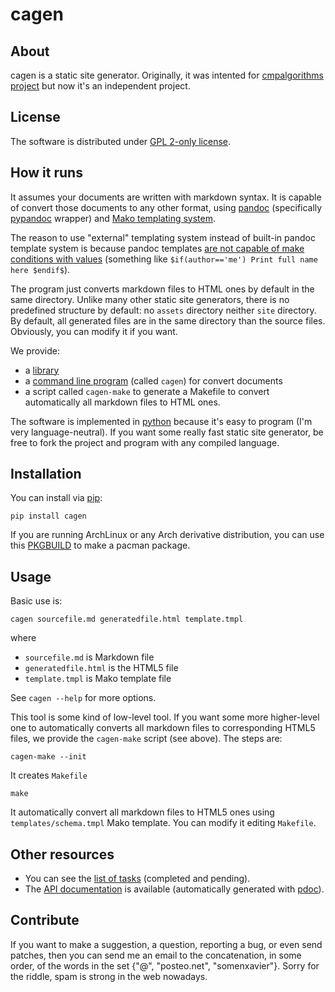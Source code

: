 <!--
SPDX-FileCopyrightText: 2023 Xavier Bordoy <somenxavier@posteo.net>

SPDX-License-Identifier: GPL-2.0-only
-->

# cagen

## About

cagen is a static site generator. Originally, it was intented for [cmpalgorithms project](https://sr.ht/~somenxavierb/cmpalgorithms/) but now it's an independent project.

## License

The software is distributed under [GPL 2-only license](https://www.gnu.org/licenses/old-licenses/gpl-2.0.txt).

## How it runs

It assumes your documents are written with markdown syntax. It is capable of convert those documents to any other format, using [pandoc](https://pandoc.org/) (specifically [pypandoc](https://github.com/JessicaTegner/pypandoc) wrapper) and [Mako templating system](https://www.makotemplates.org/).

The reason to use "external" templating system instead of built-in pandoc template system is because pandoc templates [are not capable of make conditions with values](https://pandoc.org/MANUAL.html#conditionals) (something like `$if(author=='me') Print full name here $endif$`).

The program just converts markdown files to HTML ones by default in the same directory. Unlike many other static site generators, there is no predefined structure by default: no `assets` directory neither `site` directory. By default, all generated files are in the same directory than the source files. Obviously, you can modify it if you want.

We provide:

- a [library](src/cagen/libcagen.py)
- a [command line program](src/cagen/cmd.py) (called `cagen`) for convert documents
- a script called `cagen-make` to generate a Makefile to convert automatically all markdown files to HTML ones.

The software is implemented in [python](https://www.python.org/) because it's easy to program (I'm very language-neutral). If you want some really fast static site generator, be free to fork the project and program with any compiled language.

## Installation

You can install via [pip](https://pypi.org/project/cagen/):
```
pip install cagen
```

If you are running ArchLinux or any Arch derivative distribution, you can use this [PKGBUILD](extras/PKGBUILD) to make a pacman package.

## Usage

Basic use is:
```
cagen sourcefile.md generatedfile.html template.tmpl
```
where 

- `sourcefile.md` is Markdown file
- `generatedfile.html` is the HTML5 file
- `template.tmpl` is Mako template file

See `cagen --help` for more options.

This tool is some kind of low-level tool. If you want some more higher-level one to automatically converts all markdown files to corresponding HTML5 files, we provide the `cagen-make` script (see above). The steps are:
```
cagen-make --init
```

It creates `Makefile`

```
make
```

It automatically convert all markdown files to HTML5 ones using `templates/schema.tmpl` Mako template. You can modify it editing `Makefile`.

## Other resources

- You can see the [list of tasks](tasks/index.md) (completed and pending).
- The [API documentation](https://repo.or.cz/cagen.git/tree/HEAD:/src/cagen/docs) is available (automatically generated with [pdoc](https://pdoc.dev/)).

## Contribute

If you want to make a suggestion, a question, reporting a bug, or even send patches, then you can send me an email to the concatenation, in some order, of the words in the set {"@", "posteo.net", "somenxavier"}. Sorry for the riddle, spam is strong in the web nowadays.

